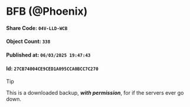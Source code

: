 # BFB (@Phoenix)

#### Share Code: ```04V-LLD-WCB```
#### Object Count: ```338```
#### Published at: ```06/03/2025 19:47:43```
#### Id: ```27CB74004CE9CED1A095CCA0BCC7C270```

> [!TIP]
> This is a downloaded backup, ***with permission***, for if the servers ever go down.
